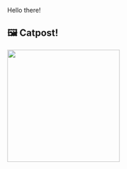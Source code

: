 Hello there!



## 🖼️ Catpost!

<sub>
    <img src="https://cdn2.thecatapi.com/images/9u9.jpg" height="256">
</sub>

